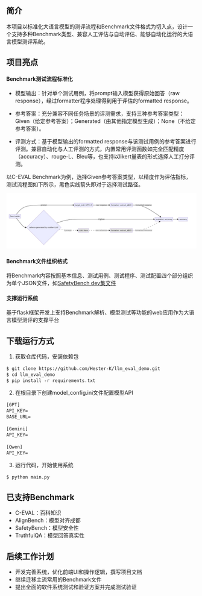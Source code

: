 ## 简介

本项目以标准化大语言模型的测评流程和Benchmark文件格式为切入点，设计一个支持多种Benchmark类型、兼容人工评估与自动评估、能够自动化运行的大语言模型测评系统。

## 项目亮点

#### Benchmark测试流程标准化

- 模型输出：针对单个测试用例，将prompt输入模型获得原始回答（raw response），经过formatter程序处理得到用于评估的formatted response。

- 参考答案：充分兼容不同任务场景的评测需求，支持三种参考答案类型：Given（给定参考答案）；Generated（由其他指定模型生成）；None（不给定参考答案）。

- 评测方式：基于模型输出的formatted response与该测试用例的参考答案进行评测。兼容自动化与人工评测的方式，内置常用评测函数如完全匹配精度（accuracy）、rouge-L、Bleu等，也支持以likert量表的形式选择人工打分评测。

以C-EVAL Benchmark为例，选择Given参考答案类型，以精度作为评估指标，测试流程图如下所示，黑色实线箭头即对于选择测试路径。

![](https://github.com/Hester-K/llm_eval_demo/blob/master/readme_assets/sample-flowchart.jpg)

#### Benchmark文件组织格式

将Benchmark内容按照基本信息、测试用例、测试程序、测试配置四个部分组织为单个JSON文件，如[SafetyBench dev集文件](https://github.com/Hester-K/llm_eval_demo/blob/master/datautil/output/SafetyBench_dev.json)

#### 支撑运行系统

基于flask框架开发上支持Benchmark解析、模型测试等功能的web应用作为大语言模型测评的支撑平台

## 下载运行方式

1. 获取仓库代码，安装依赖包

```
$ git clone https://github.com/Hester-K/llm_eval_demo.git
$ cd llm_eval_demo
$ pip install -r requirements.txt
```

2. 在根目录下创建model_config.ini文件配置模型API

```
[GPT]
API_KEY=
BASE_URL=

[Gemini]
API_KEY=

[Qwen]
API_KEY=
```

3. 运行代码，开始使用系统

```
$ python main.py
```

## 已支持Benchmark

- C-EVAL：百科知识
- AlignBench：模型对齐成都
- SafetyBench：模型安全性
- TruthfulQA：模型回答真实性

## 后续工作计划

- 开发完善系统，优化前端UI和操作逻辑，撰写项目文档
- 继续迁移主流常用的Benchmark文件
- 提出全面的软件系统测试和验证方案并完成测试验证